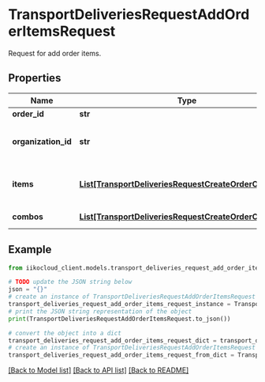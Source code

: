 # TransportDeliveriesRequestAddOrderItemsRequest

Request for add order items.

## Properties

Name | Type | Description | Notes
------------ | ------------- | ------------- | -------------
**order_id** | **str** | Order ID. | 
**organization_id** | **str** | Organization ID.                Can be obtained by &#x60;/organizations&#x60; operation. | 
**items** | [**List[TransportDeliveriesRequestCreateOrderOrderItem]**](TransportDeliveriesRequestCreateOrderOrderItem.md) | Order items (may include ProductOrderItem or CompoundOrderItem). | 
**combos** | [**List[TransportDeliveriesRequestCreateOrderCombo]**](TransportDeliveriesRequestCreateOrderCombo.md) | Combos.   &gt; Allowed from version &#x60;7.6.1&#x60;. | [optional] 

## Example

```python
from iikocloud_client.models.transport_deliveries_request_add_order_items_request import TransportDeliveriesRequestAddOrderItemsRequest

# TODO update the JSON string below
json = "{}"
# create an instance of TransportDeliveriesRequestAddOrderItemsRequest from a JSON string
transport_deliveries_request_add_order_items_request_instance = TransportDeliveriesRequestAddOrderItemsRequest.from_json(json)
# print the JSON string representation of the object
print(TransportDeliveriesRequestAddOrderItemsRequest.to_json())

# convert the object into a dict
transport_deliveries_request_add_order_items_request_dict = transport_deliveries_request_add_order_items_request_instance.to_dict()
# create an instance of TransportDeliveriesRequestAddOrderItemsRequest from a dict
transport_deliveries_request_add_order_items_request_from_dict = TransportDeliveriesRequestAddOrderItemsRequest.from_dict(transport_deliveries_request_add_order_items_request_dict)
```
[[Back to Model list]](../README.md#documentation-for-models) [[Back to API list]](../README.md#documentation-for-api-endpoints) [[Back to README]](../README.md)


